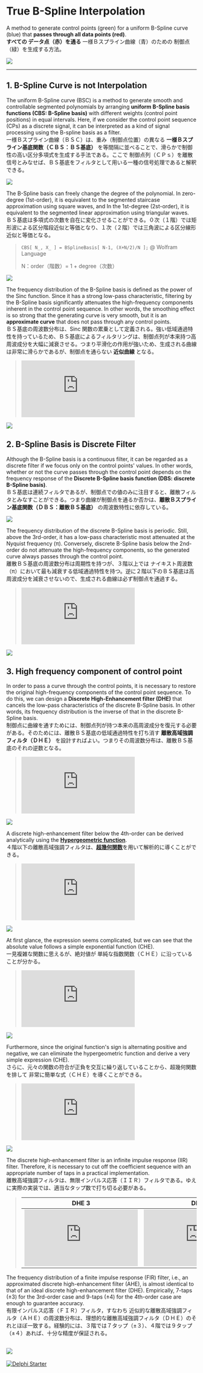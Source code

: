 # True B-Spline Interpolation
A method to generate control points (green) for a uniform B-Spline curve (blue) that **passes through all data points (red)**.  
**すべての データ点（赤）を通る** 一様Ｂスプライン曲線（青）のための 制御点（緑）を生成する方法。

![](./--------/_SCREENSHOT/B-Spline%20Interpolation.png)

----
## 1. B-Spline Curve is not Interpolation
The uniform B-Spline curve (BSC) is a method to generate smooth and controllable segmented polynomials by arranging **uniform B-Spline basis functions (CBS: B-Spline basis)** with different weights (control point positions) in equal intervals. Here, if we consider the control point sequence (CPs) as a discrete signal, it can be interpreted as a kind of signal processing using the B-spline basis as a filter.  
一様Ｂスプライン曲線（ＢＳＣ）は、重み（制御点位置）の異なる **一様Ｂスプライン基底関数（ＣＢＳ：ＢＳ基底）** を等間隔に並べることで、滑らかで制御性の高い区分多項式を生成する手法である。ここで 制御点列（ＣＰｓ）を離散信号とみなせば、ＢＳ基底をフィルタとして用いる一種の信号処理であると解釈できる。

![](./--------/_README/Continuous%20Uniform%20B-Spline%20curve.svg)

The B-Spline basis can freely change the degree of the polynomial. In zero-degree (1st-order), it is equivalent to the segmented staircase approximation using square waves, and In the 1st-degree (2st-order), it is equivalent to the segmented linear approximation using triangular waves.    
ＢＳ基底は多項式の次数を自在に変化させることができる。０次（１階）では矩形波による区分階段近似と等価となり、１次（２階）では三角波による区分線形近似と等価となる。

> ```CBS[ N_, X_ ] = BSplineBasis[ N-1, (X+N/2)/N ];```  @ Wolfram Language
>
> N：order（階数）= 1 + degree（次数）

![](./--------/_README/Continuous%20Uniform%20B-Spline%20basis%20function%20(SD).svg)

The frequency distribution of the B-Spline basis is defined as the power of the Sinc function. Since it has a strong low-pass characteristic, filtering by the B-Spline basis significantly attenuates the high-frequency components inherent in the control point sequence. In other words, the smoothing effect is so strong that the generating curve is very smooth, but it is an **approximate curve** that does not pass through any control points.   
ＢＳ基底の周波数分布は、Sinc 関数の累乗として定義される。強い低域通過特性を持っているため、ＢＳ基底によるフィルタリングは、制御点列が本来持つ高周波成分を大幅に減衰させる。つまり平滑化の作用が強いため、生成される曲線は非常に滑らかであるが、制御点を通らない **近似曲線** となる。

> ![](https://latex.codecogs.com/png.latex?%5Cwidehat%7B%7B%5Crm%20CBS%7D%7D_N%28%5Comega%29%20%3D%20%7B%5Cleft%5B%5Cfrac%7B2%20%5Csin%5Cleft%28%5Cfrac%7B%5Comega%7D%7B2%7D%5Cright%29%7D%7B%5Comega%7D%5Cright%5D%7D%5EN)
<!--
\widehat{{\rm CBS}}_N(\omega) = {\left[\frac{2 \sin\left(\frac{\omega}{2}\right)}{\omega}\right]}^N
-->
![](./--------/_README/Continuous%20Uniform%20B-Spline%20basis%20function%20(FD).svg)

## 2. B-Spline Basis is Discrete Filter
Although the B-Spline basis is a continuous filter, it can be regarded as a discrete filter if we focus only on the control points' values. In other words, whether or not the curve passes through the control point depends on the frequency response of the **Discrete B-Spline basis function (DBS: discrete B-Spline basis)**.  
ＢＳ基底は連続フィルタであるが、制御点での値のみに注目すると、離散フィルタとみなすことができる。つまり曲線が制御点を通るか否かは、**離散Ｂスプライン基底関数（ＤＢＳ：離散ＢＳ基底）** の周波数特性に依存している。

![](./--------/_README/Discrete%20Uniform%20B-Spline%20basis%20function%20(SD).svg)

The frequency distribution of the discrete B-Spline basis is periodic. Still, above the 3rd-order, it has a low-pass characteristic most attenuated at the Nyquist frequency (π). Conversely, discrete B-Spline basis below the 2nd-order do not attenuate the high-frequency components, so the generated curve always passes through the control point.  
離散ＢＳ基底の周波数分布は周期性を持つが、３階以上では ナイキスト周波数（π）において最も減衰する低域通過特性を持つ。逆に２階以下のＢＳ基底は高周波成分を減衰させないので、生成される曲線は必ず制御点を通過する。

> ![](https://latex.codecogs.com/png.latex?%5Cbegin%7Balign*%7D%20%5Cwidehat%7B%7B%5Crm%20DBS%7D%7D_1%28%5Comega%29%26%3D1%5C%5C%20%5Cwidehat%7B%7B%5Crm%20DBS%7D%7D_2%28%5Comega%29%26%3D1%5C%5C%20%5Cwidehat%7B%7B%5Crm%20DBS%7D%7D_3%28%5Comega%29%26%3D%5Cfrac%7B1%7D%7B4%7D%20%28%5Ccos%20%28%5Comega%20%29&plus;3%29%5C%5C%20%5Cwidehat%7B%7B%5Crm%20DBS%7D%7D_4%28%5Comega%29%26%3D%5Cfrac%7B1%7D%7B3%7D%20%28%5Ccos%20%28%5Comega%20%29&plus;2%29%5C%5C%20%5Cwidehat%7B%7B%5Crm%20DBS%7D%7D_5%28%5Comega%29%26%3D%5Cfrac%7B1%7D%7B192%7D%20%2876%20%5Ccos%20%28%5Comega%20%29&plus;%5Ccos%20%282%20%5Comega%20%29&plus;115%29%5C%5C%20%5Cwidehat%7B%7B%5Crm%20DBS%7D%7D_6%28%5Comega%29%26%3D%5Cfrac%7B1%7D%7B60%7D%20%2826%20%5Ccos%20%28%5Comega%20%29&plus;%5Ccos%20%282%20%5Comega%20%29&plus;33%20%5Cend%7Balign*%7D)
<!--
\begin{align*}
\widehat{{\rm DBS}}_1(\omega)&=1\\
\widehat{{\rm DBS}}_2(\omega)&=1\\
\widehat{{\rm DBS}}_3(\omega)&=\frac{1}{4} (\cos (\omega )+3)\\
\widehat{{\rm DBS}}_4(\omega)&=\frac{1}{3} (\cos (\omega )+2)\\
\widehat{{\rm DBS}}_5(\omega)&=\frac{1}{192} (76 \cos (\omega )+\cos (2 \omega )+115)\\
\widehat{{\rm DBS}}_6(\omega)&=\frac{1}{60} (26 \cos (\omega )+\cos (2 \omega )+33
\end{align*}
-->
![](./--------/_README/Discrete%20Uniform%20B-Spline%20basis%20function%20(FD).svg)

## 3. High frequency component of control point
In order to pass a curve through the control points, it is necessary to restore the original high-frequency components of the control point sequence. To do this, we can design a **Discrete High-Enhancement filter (DHE)** that cancels the low-pass characteristics of the discrete B-Spline basis. In other words, its frequency distribution is the inverse of that in the discrete B-Spline basis.  
制御点に曲線を通すためには、制御点列が持つ本来の高周波成分を復元する必要がある。そのためには、離散ＢＳ基底の低域通過特性を打ち消す **離散高域強調フィルタ（ＤＨＥ）** を設計すればよい。つまりその周波数分布は、離散ＢＳ基底のそれの逆数となる。

> ![](https://latex.codecogs.com/png.latex?%5Cbegin%7Balign*%7D%20%5Cwidehat%7B%7B%5Crm%20DHE%7D%7D_1%28%5Comega%29%26%3D1%5C%5C%20%5Cwidehat%7B%7B%5Crm%20DHE%7D%7D_2%28%5Comega%29%26%3D1%5C%5C%20%5Cwidehat%7B%7B%5Crm%20DHE%7D%7D_3%28%5Comega%29%26%3D%5Cfrac%7B4%7D%7B%5Ccos%20%28%5Comega%20%29&plus;3%7D%5C%5C%20%5Cwidehat%7B%7B%5Crm%20DHE%7D%7D_4%28%5Comega%29%26%3D%5Cfrac%7B3%7D%7B%5Ccos%20%28%5Comega%20%29&plus;2%7D%5C%5C%20%5Cwidehat%7B%7B%5Crm%20DHE%7D%7D_5%28%5Comega%29%26%3D%5Cfrac%7B192%7D%7B76%20%5Ccos%20%28%5Comega%20%29&plus;%5Ccos%20%282%20%5Comega%20%29&plus;115%7D%5C%5C%20%5Cwidehat%7B%7B%5Crm%20DHE%7D%7D_6%28%5Comega%29%26%3D%5Cfrac%7B60%7D%7B26%20%5Ccos%20%28%5Comega%20%29&plus;%5Ccos%20%282%20%5Comega%20%29&plus;33%7D%20%5Cend%7Balign*%7D)
<!--
\begin{align*}
\widehat{{\rm DHE}}_1(\omega)&=1\\
\widehat{{\rm DHE}}_2(\omega)&=1\\
\widehat{{\rm DHE}}_3(\omega)&=\frac{4}{\cos (\omega )+3}\\
\widehat{{\rm DHE}}_4(\omega)&=\frac{3}{\cos (\omega )+2}\\
\widehat{{\rm DHE}}_5(\omega)&=\frac{192}{76 \cos (\omega )+\cos (2 \omega )+115}\\
\widehat{{\rm DHE}}_6(\omega)&=\frac{60}{26 \cos (\omega )+\cos (2 \omega )+33}
\end{align*}
-->
![](./--------/_README/Discrete%20High-Enhancement%20Filter%20function%20(FD).svg)

A discrete high-enhancement filter below the 4th-order can be derived analytically using the [**Hypergeometric function**](https://en.wikipedia.org/wiki/Hypergeometric_function).  
４階以下の離散高域強調フィルタは、[**超幾何関数**](https://ja.wikipedia.org/wiki/%E8%B6%85%E5%B9%BE%E4%BD%95%E9%96%A2%E6%95%B0)を用いて解析的に導くことができる。

> ![](https://latex.codecogs.com/png.latex?%5Cbegin%7Balign*%7D%20%7B%5Crm%20DHE%7D_1%28i%29%26%3D%5Cdelta%20%28i%29%5C%5C%20%7B%5Crm%20DHE%7D_2%28i%29%26%3D%5Cdelta%20%28i%29%5C%5C%20%7B%5Crm%20DHE%7D_3%28i%29%26%3D2%20%5C%2C%20_3%5Ctilde%7BF%7D_2%5Cleft%28%5Cfrac%7B1%7D%7B2%7D%2C1%2C1%3B1-i%2Ci&plus;1%3B-1%5Cright%29%5C%5C%20%7B%5Crm%20DHE%7D_4%28i%29%26%3D3%20%5C%2C%20_3%5Ctilde%7BF%7D_2%5Cleft%28%5Cfrac%7B1%7D%7B2%7D%2C1%2C1%3B1-i%2Ci&plus;1%3B-2%5Cright%29%20%5Cend%7Balign*%7D)
<!--
\begin{align*}
{\rm DHE}_1(i)&=\delta (i)\\
{\rm DHE}_2(i)&=\delta (i)\\
{\rm DHE}_3(i)&=2 \, _3\tilde{F}_2\left(\frac{1}{2},1,1;1-i,i+1;-1\right)\\
{\rm DHE}_4(i)&=3 \, _3\tilde{F}_2\left(\frac{1}{2},1,1;1-i,i+1;-2\right)
\end{align*}
-->
![](./--------/_README/Discrete%20High-Enhancement%20Filter%20function%20(SD).svg)

At first glance, the expression seems complicated, but we can see that the absolute value follows a simple exponential function (CHE).  
一見複雑な関数に思えるが、絶対値が 単純な指数関数（ＣＨＥ）に沿っていることが分かる。

> ![](https://latex.codecogs.com/png.latex?%5Cbegin%7Balign*%7D%20%5Cleft%7C%7B%5Crm%20CHE%7D_3%28x%29%5Cright%7C%26%3D%5Csqrt%7B2%7D%5Cleft%283%20-2%5Csqrt%7B2%7D%5Cright%29%5E%7B%5Cleft%7C%20x%5Cright%7C%20%7D%5C%5C%20%5Cleft%7C%7B%5Crm%20CHE%7D_4%28x%29%5Cright%7C%26%3D%5Csqrt%7B3%7D%5Cleft%282-%5Csqrt%7B3%7D%5Cright%29%5E%7B%5Cleft%7C%20x%5Cright%7C%20%7D%20%5Cend%7Balign*%7D)
<!--
\begin{align*}
\left|{\rm CHE}_3(x)\right|&=\sqrt{2}\left(3 -2\sqrt{2}\right)^{\left| x\right| }\\
\left|{\rm CHE}_4(x)\right|&=\sqrt{3}\left(2-\sqrt{3}\right)^{\left| x\right| }
\end{align*}
-->
![](./--------/_README/Continuous%20High-Enhancement%20Filter%20function%20(AbsSD).svg)

Furthermore, since the original function's sign is alternating positive and negative, we can eliminate the hypergeometric function and derive a very simple expression (CHE).   
さらに、元々の関数の符合が正負を交互に繰り返していることから、超幾何関数を排して 非常に簡単な式（ＣＨＥ）を導くことができる。

> ![](https://latex.codecogs.com/png.latex?%5Cbegin%7Balign*%7D%20%7B%5Crm%20CHE%7D_3%28x%29%26%3D%5Csqrt%7B2%7D%5Cleft%282%5Csqrt%7B2%7D-3%5Cright%29%5E%7B%5Cleft%7C%20x%5Cright%7C%20%7D%5C%5C%20%7B%5Crm%20CHE%7D_4%28x%29%26%3D%5Csqrt%7B3%7D%5Cleft%28%5Csqrt%7B3%7D-2%5Cright%29%5E%7B%5Cleft%7C%20x%5Cright%7C%20%7D%20%5Cend%7Balign*%7D)
<!--
\begin{align*}
{\rm CHE}_3(x)&=\sqrt{2}\left(2\sqrt{2}-3\right)^{\left| x\right| }\\
{\rm CHE}_4(x)&=\sqrt{3}\left(\sqrt{3}-2\right)^{\left| x\right| }
\end{align*}
-->
![](./--------/_README/Continuous%20High-Enhancement%20Filter%20function%20(SD).svg)

The discrete high-enhancement filter is an infinite impulse response (IIR) filter. Therefore, it is necessary to cut off the coefficient sequence with an appropriate number of taps in a practical implementation.  
離散高域強調フィルタは、無限インパルス応答（ＩＩＲ）フィルタである。ゆえに実際の実装では、適当なタップ数で打ち切る必要がある。

> | DHE 3 | DHE 4 |
> | :---: | :---: |
> | ![](https://latex.codecogs.com/png.latex?%5Cbegin%7Balign*%7D%20%7B%5Crm%20DHE%7D_3%28%5Cpm%200%29%26%3D%5Csqrt%7B2%7D%5C%5C%20%7B%5Crm%20DHE%7D_3%28%5Cpm%201%29%26%3D4-3%20%5Csqrt%7B2%7D%5C%5C%20%7B%5Crm%20DHE%7D_3%28%5Cpm%202%29%26%3D17%20%5Csqrt%7B2%7D-24%5C%5C%20%7B%5Crm%20DHE%7D_3%28%5Cpm%203%29%26%3D140-99%20%5Csqrt%7B2%7D%5C%5C%20%7B%5Crm%20DHE%7D_3%28%5Cpm%204%29%26%3D577%20%5Csqrt%7B2%7D-816%5C%5C%20%7B%5Crm%20DHE%7D_3%28%5Cpm%205%29%26%3D4756-3363%20%5Csqrt%7B2%7D%5C%5C%20%7B%5Crm%20DHE%7D_3%28%5Cpm%206%29%26%3D19601%20%5Csqrt%7B2%7D-27720%5C%5C%20%7B%5Crm%20DHE%7D_3%28%5Cpm%207%29%26%3D161564-114243%20%5Csqrt%7B2%7D%5C%5C%20%7B%5Crm%20DHE%7D_3%28%5Cpm%208%29%26%3D665857%20%5Csqrt%7B2%7D-941664%20%5Cend%7Balign*%7D) | ![](https://latex.codecogs.com/png.latex?%5Cbegin%7Balign*%7D%20%7B%5Crm%20DHE%7D_4%28%5Cpm%200%29%26%3D%5Csqrt%7B3%7D%5C%5C%20%7B%5Crm%20DHE%7D_4%28%5Cpm%201%29%26%3D3-2%20%5Csqrt%7B3%7D%5C%5C%20%7B%5Crm%20DHE%7D_4%28%5Cpm%202%29%26%3D7%20%5Csqrt%7B3%7D-12%5C%5C%20%7B%5Crm%20DHE%7D_4%28%5Cpm%203%29%26%3D45-26%20%5Csqrt%7B3%7D%5C%5C%20%7B%5Crm%20DHE%7D_4%28%5Cpm%204%29%26%3D97%20%5Csqrt%7B3%7D-168%5C%5C%20%7B%5Crm%20DHE%7D_4%28%5Cpm%205%29%26%3D627-362%20%5Csqrt%7B3%7D%5C%5C%20%7B%5Crm%20DHE%7D_4%28%5Cpm%206%29%26%3D1351%20%5Csqrt%7B3%7D-2340%5C%5C%20%7B%5Crm%20DHE%7D_4%28%5Cpm%207%29%26%3D8733-5042%20%5Csqrt%7B3%7D%5C%5C%20%7B%5Crm%20DHE%7D_4%28%5Cpm%208%29%26%3D18817%20%5Csqrt%7B3%7D-32592%20%5Cend%7Balign*%7D) |
<!--
\begin{align*}
{\rm DHE}_3(\pm 0)&=\sqrt{2}\\
{\rm DHE}_3(\pm 1)&=4-3 \sqrt{2}\\
{\rm DHE}_3(\pm 2)&=17 \sqrt{2}-24\\
{\rm DHE}_3(\pm 3)&=140-99 \sqrt{2}\\
{\rm DHE}_3(\pm 4)&=577 \sqrt{2}-816\\
{\rm DHE}_3(\pm 5)&=4756-3363 \sqrt{2}\\
{\rm DHE}_3(\pm 6)&=19601 \sqrt{2}-27720\\
{\rm DHE}_3(\pm 7)&=161564-114243 \sqrt{2}\\
{\rm DHE}_3(\pm 8)&=665857 \sqrt{2}-941664
\end{align*}
-->
<!--
\begin{align*}
{\rm DHE}_4(\pm 0)&=\sqrt{3}\\
{\rm DHE}_4(\pm 1)&=3-2 \sqrt{3}\\
{\rm DHE}_4(\pm 2)&=7 \sqrt{3}-12\\
{\rm DHE}_4(\pm 3)&=45-26 \sqrt{3}\\
{\rm DHE}_4(\pm 4)&=97 \sqrt{3}-168\\
{\rm DHE}_4(\pm 5)&=627-362 \sqrt{3}\\
{\rm DHE}_4(\pm 6)&=1351 \sqrt{3}-2340\\
{\rm DHE}_4(\pm 7)&=8733-5042 \sqrt{3}\\
{\rm DHE}_4(\pm 8)&=18817 \sqrt{3}-32592
\end{align*}
-->

The frequency distribution of a finite impulse response (FIR) filter, i.e., an approximated discrete high-enhancement filter (AHE), is almost identical to that of an ideal discrete high-enhancement filter (DHE). Empirically, 7-taps (±3) for the 3rd-order case and 9-taps (±4) for the 4th-order case are enough to guarantee accuracy.  
有限インパルス応答（ＦＩＲ）フィルタ，すなわち 近似的な離散高域強調フィルタ（ＡＨＥ）の周波数分布は、理想的な離散高域強調フィルタ（ＤＨＥ）のそれとほぼ一致する。経験的には、３階では７タップ（±３）、４階では９タップ（±４）あれば、十分な精度が保証される。

![](./--------/_README/Approximate%20Discrete%20High-Enhancement%20Filter%20function%20(FD).svg)
----

[![Delphi Starter](http://img.en25.com/EloquaImages/clients/Embarcadero/%7B063f1eec-64a6-4c19-840f-9b59d407c914%7D_dx-starter-bn159.png)](https://www.embarcadero.com/jp/products/delphi/starter)
